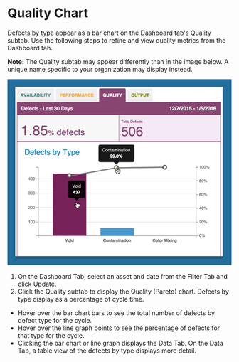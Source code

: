 # Quality Chart

  Defects by type appear as a bar chart on the Dashboard tab's Quality subtab. Use the following steps to refine and view quality metrics from the Dashboard tab.
   
   **Note:** The Quality subtab may appear differently than in the image below. A unique name specific to your organization may display instead.
  
  ![](qualityChart.png)
  
  1. On the Dashboard Tab, select an asset and date from the Filter Tab and click Update.
  2. Click the Quality subtab to display the Quality (Pareto) chart. Defects by type display as a percentage of cycle time.
   * Hover over the bar chart bars to see the total number of defects by defect type for the cycle.
   * Hover over the line graph points to see the percentage of defects for that type for the cycle.
   * Clicking the bar chart or line graph displays the Data Tab. On the Data Tab, a table view of the defects by type displays more detail.